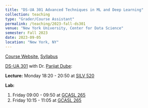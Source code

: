 ```yaml
---
title: "DS-UA 301 Advanced Techniques in ML and Deep Learning"
collection: teaching
type: "Grader/Course Assistant"
permalink: /teaching/2023-fall-ds301
venue: "New York University, Center for Data Science"
semester: Fall 2023
date: 2023-09-05
location: "New York, NY"
---
```


[Course Website](), [Syllabus]()


[DS-UA 301]() with Dr. [Parijat Dube](https://www.linkedin.com/in/parijatdube/): 

**Lecture:** Monday 18:20 - 20:50 at [SILV 520]()

**Lab:** 
  1. Friday 09:00 - 09:50 at [GCASL 265]()
  2. Friday 10:15 - 11:05 at [GCASL 265]()

<!---
## Course Description

Causal Inference provides students with the tools for understanding causation, i.e., the relationship between cause and effect. We will start with the situation in which you are able to design and implement the data gathering process, called the experiment. We will then define causation, identify preconditions required for A to cause B, show how to design perfect experiments, and discuss how to understand threats to the validity of less-than-perfect experiments. In this course, we will cover experimental design and then turn to those careful approaches, where we will consider such approaches as quasi-experiments, regression discontinuities, differences in differences, and contemporary advanced approaches.


## Course Overview

We often want to know the relationship between cause and effect. Almost every domain has significant causal research questions that can drive decision making. Labor economists want to know whether job training programs successfully increase participants’ wages. Epidemiologists want to
know whether a particular medical treatment improves quality of life. Advertisers want to know
whether a marketing campaign is effective at boosting sales. You’ve probably heard that “correlation does not imply causation.” But that raises the question: What exactly is causation and how can it be determined whether an observed relationship is truly causal?

This course will teach you the fundamentals of how to reason about causality and make causal
determinations using empirical data. It will begin by introducing the counterfactual framework of
causal inference and then discuss a variety of approaches, starting with the most basic experimental
designs to more complex observational methods, for making inferences about causal relationships
from the data. For each approach, we will discuss the necessary assumptions that a researcher needs to make about the process that generated the data, how to assess whether these assumptions
are reasonable, and finally how to interpret the quantity being estimated.

This course will involve combination of lectures, sections and problem sets. Lectures will focus
on introducing the core theoretical concepts being taught in this course. Sections will emphasize
application and discuss how to implement various causal inference techniques with real data sets.
Problem sets will contain a mixture of both theoretical and applied questions and serve as a way of
reinforcing key concepts and allowing students to assess their progress and understanding throughout the course.

As a part of this course, you will be introduced to statistical programming using the R programming language. This is a free and open source language for statistical computing that is used
extensively for data analysis in both academia and industry. No prior experience in programming is
necessary and we recognize that students will come in with a variety of backgrounds and different
levels of experience in programming. This course is designed to emphasize learning by doing and
will teach statistical programming with the aim of preparing students to analyze actual data.




[Common Course Syllabus](https://cs.nyu.edu/elearning/CSCI_UA_0002/common_syllabus.php)

## In-class Tutoring


[CSCI-UA.0002-004](https://cs.nyu.edu/courses/spring23/CSCI-UA.0002-004/) with Prof. [Mihir Patil](https://www.mihirpatil.com/): 
Monday / Wednesday 09:30 - 10:45 at [CIWW 202](https://www.google.com/maps/place/Warren+Weaver+Hall+(CIWW)/@40.7286922,-73.9978364,17z/data=!4m10!1m2!2m1!1sciww+202!3m6!1s0x89c259906db143b9:0xed44ab7a17b0816f!8m2!3d40.7286882!4d-73.9956477!15sCghjaXd3IDIwMpIBBnNjaG9vbOABAA!16s%2Fg%2F11c54n5s8f)


[CSCI-UA.0002-010](https://cs.nyu.edu/courses/fall22/CSCI-UA.0002-010/) with Prof. [Khye Borg Liew](https://www.linkedin.com/in/khye-borg/): Tuesday/Thursday 15:30-16:45 ONLINE


## Drop-in Tutoring

Monday 21:00-21:30 on [Zoom](https://docs.google.com/forms/d/e/1FAIpQLSdi9V5vmB0Ti2Ti5jtj-u6-U1bWucVj4oKpeHDA2Kg_iWLN-g/viewform?usp=sf_link)

Tuesday 21:00-22:30 on [Zoom](https://docs.google.com/forms/d/e/1FAIpQLSdi9V5vmB0Ti2Ti5jtj-u6-U1bWucVj4oKpeHDA2Kg_iWLN-g/viewform?usp=sf_link)

Wednesday 21:00-22:30 on [Zoom](https://docs.google.com/forms/d/e/1FAIpQLSdi9V5vmB0Ti2Ti5jtj-u6-U1bWucVj4oKpeHDA2Kg_iWLN-g/viewform?usp=sf_link)

-->
